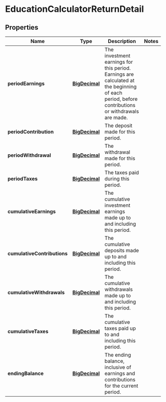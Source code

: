 
# EducationCalculatorReturnDetail

## Properties
Name | Type | Description | Notes
------------ | ------------- | ------------- | -------------
**periodEarnings** | [**BigDecimal**](BigDecimal.md) | The investment earnings for this period. Earnings are calculated at the beginning of each period, before contributions or withdrawals are made. | 
**periodContribution** | [**BigDecimal**](BigDecimal.md) | The deposit made for this period. | 
**periodWithdrawal** | [**BigDecimal**](BigDecimal.md) | The withdrawal made for this period. | 
**periodTaxes** | [**BigDecimal**](BigDecimal.md) | The taxes paid during this period. | 
**cumulativeEarnings** | [**BigDecimal**](BigDecimal.md) | The cumulative investment earnings made up to and including this period. | 
**cumulativeContributions** | [**BigDecimal**](BigDecimal.md) | The cumulative deposits made up to and including this period. | 
**cumulativeWithdrawals** | [**BigDecimal**](BigDecimal.md) | The cumulative withdrawals made up to and including this period. | 
**cumulativeTaxes** | [**BigDecimal**](BigDecimal.md) | The cumulative taxes paid up to and including this period. | 
**endingBalance** | [**BigDecimal**](BigDecimal.md) | The ending balance, inclusive of earnings and contributions for the current period. | 



